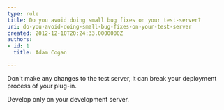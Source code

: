 ```yaml
---
type: rule
title: Do you avoid doing small bug fixes on your test-server?
uri: do-you-avoid-doing-small-bug-fixes-on-your-test-server
created: 2012-12-10T20:24:33.0000000Z
authors:
- id: 1
  title: Adam Cogan

---
```


 
Don't make any changes to the test server, it can break your deployment process           of your plug-in.

Develop only on your development server.
 
